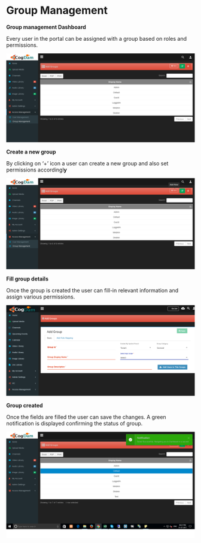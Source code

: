 # Group Management

**Group management Dashboard**

Every user in the portal can be assigned with a group based on roles and permissions.

![](../../.gitbook/assets/image%20%28134%29.png)

**Create a new group**

By clicking on ‘+’ icon a user can create a new group and also set permissions accordingl**y**

![](../../.gitbook/assets/image%20%28220%29.png)

**Fill group details**

Once the group is created the user can fill-in relevant information and assign various permissions.

![](../../.gitbook/assets/image%20%2819%29.png)

**Group created**

Once the fields are filled the user can save the changes. A green notification is displayed confirming the status of group.

![](../../.gitbook/assets/image%20%28227%29.png)

